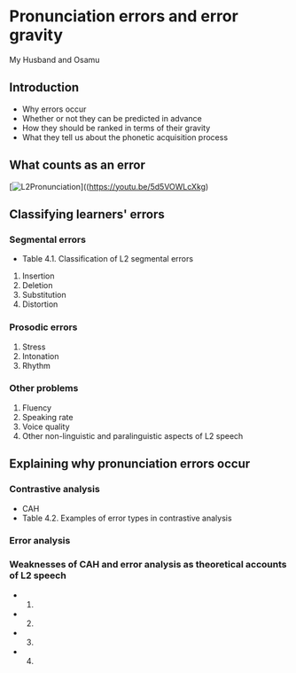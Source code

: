 # Pronunciation errors and error gravity
My Husband and Osamu

## Introduction
+ Why errors occur
+ Whether or not they can be predicted in advance
+ How they should be ranked in terms of their gravity
+ What they tell us about the phonetic acquisition process

## What counts as an error
[![L2Pronunciation](Japanese)]((https://youtu.be/5d5VOWLcXkg)



## Classifying learners' errors 


### Segmental errors 
+ Table 4.1. Classification of L2 segmental errors 
 1.	Insertion 
 2.	Deletion 
 3.	Substitution 
 4.	Distortion 

### Prosodic errors 
1. Stress
2. Intonation
3. Rhythm

### Other problems
1. Fluency 
2. Speaking rate
3. Voice quality 
4. Other non-linguistic and paralinguistic aspects of L2 speech 


## Explaining why pronunciation errors occur 

### Contrastive analysis 
+ CAH
+ Table 4.2. Examples of error types in contrastive analysis 

### Error analysis 

### Weaknesses of CAH and error analysis as theoretical accounts of L2 speech 
+ 1.
+ 2.
+ 3.
+ 4.
